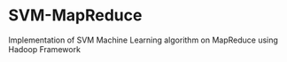 # SVM-MapReduce
Implementation of SVM Machine Learning algorithm on MapReduce using Hadoop Framework
